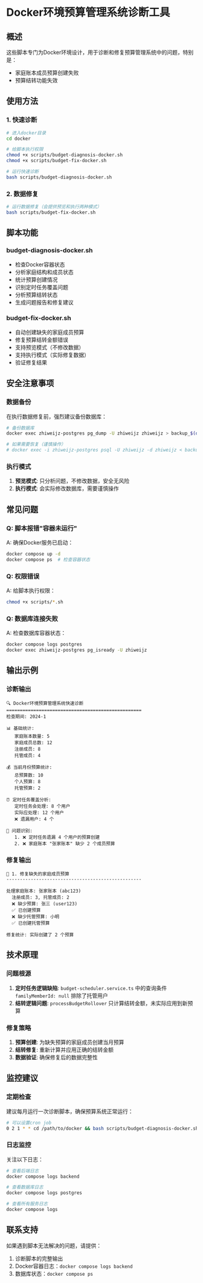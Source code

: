 # Docker环境预算管理系统诊断工具

## 概述

这些脚本专门为Docker环境设计，用于诊断和修复预算管理系统中的问题，特别是：
- 家庭账本成员预算创建失败
- 预算结转功能失效

## 使用方法

### 1. 快速诊断

```bash
# 进入docker目录
cd docker

# 给脚本执行权限
chmod +x scripts/budget-diagnosis-docker.sh
chmod +x scripts/budget-fix-docker.sh

# 运行快速诊断
bash scripts/budget-diagnosis-docker.sh
```

### 2. 数据修复

```bash
# 运行数据修复（会提供预览和执行两种模式）
bash scripts/budget-fix-docker.sh
```

## 脚本功能

### budget-diagnosis-docker.sh
- 检查Docker容器状态
- 分析家庭结构和成员状态
- 统计预算创建情况
- 识别定时任务覆盖问题
- 分析预算结转状态
- 生成问题报告和修复建议

### budget-fix-docker.sh
- 自动创建缺失的家庭成员预算
- 修复预算结转金额错误
- 支持预览模式（不修改数据）
- 支持执行模式（实际修复数据）
- 验证修复结果

## 安全注意事项

### 数据备份
在执行数据修复前，强烈建议备份数据库：

```bash
# 备份数据库
docker exec zhiweijz-postgres pg_dump -U zhiweijz zhiweijz > backup_$(date +%Y%m%d_%H%M%S).sql

# 如果需要恢复（谨慎操作）
# docker exec -i zhiweijz-postgres psql -U zhiweijz -d zhiweijz < backup_file.sql
```

### 执行模式
1. **预览模式**: 只分析问题，不修改数据，安全无风险
2. **执行模式**: 会实际修改数据库，需要谨慎操作

## 常见问题

### Q: 脚本报错"容器未运行"
A: 确保Docker服务已启动：
```bash
docker compose up -d
docker compose ps  # 检查容器状态
```

### Q: 权限错误
A: 给脚本执行权限：
```bash
chmod +x scripts/*.sh
```

### Q: 数据库连接失败
A: 检查数据库容器状态：
```bash
docker compose logs postgres
docker exec zhiweijz-postgres pg_isready -U zhiweijz
```

## 输出示例

### 诊断输出
```
🔍 Docker环境预算管理系统快速诊断
==================================================
检查期间: 2024-1

📊 基础统计:
   家庭账本数量: 5
   家庭成员总数: 12
   注册成员: 8
   托管成员: 4

💰 当前月份预算统计:
   总预算数: 10
   个人预算: 8
   托管预算: 2

⏰ 定时任务覆盖分析:
   定时任务会处理: 8 个用户
   实际应处理: 12 个用户
   ❌ 遗漏用户: 4 个

🚨 问题识别:
   1. ❌ 定时任务遗漏 4 个用户的预算创建
   2. ❌ 家庭账本 "张家账本" 缺少 2 个成员预算
```

### 修复输出
```
🔧 1. 修复缺失的家庭成员预算
--------------------------------------------------

处理家庭账本: 张家账本 (abc123)
  注册成员: 3, 托管成员: 2
  ❌ 缺少预算: 张三 (user123)
  ✅ 已创建预算
  ❌ 缺少托管预算: 小明
  ✅ 已创建托管预算

修复统计: 实际创建了 2 个预算
```

## 技术原理

### 问题根源
1. **定时任务逻辑缺陷**: `budget-scheduler.service.ts` 中的查询条件 `familyMemberId: null` 排除了托管用户
2. **结转逻辑问题**: `processBudgetRollover` 只计算结转金额，未实际应用到新预算

### 修复策略
1. **预算创建**: 为缺失预算的家庭成员创建当月预算
2. **结转修复**: 重新计算并应用正确的结转金额
3. **数据验证**: 确保修复后的数据完整性

## 监控建议

### 定期检查
建议每月运行一次诊断脚本，确保预算系统正常运行：

```bash
# 可以设置cron job
0 2 1 * * cd /path/to/docker && bash scripts/budget-diagnosis-docker.sh
```

### 日志监控
关注以下日志：
```bash
# 查看后端日志
docker compose logs backend

# 查看数据库日志
docker compose logs postgres

# 查看所有服务日志
docker compose logs
```

## 联系支持

如果遇到脚本无法解决的问题，请提供：
1. 诊断脚本的完整输出
2. Docker容器日志：`docker compose logs backend`
3. 数据库状态：`docker compose ps`
